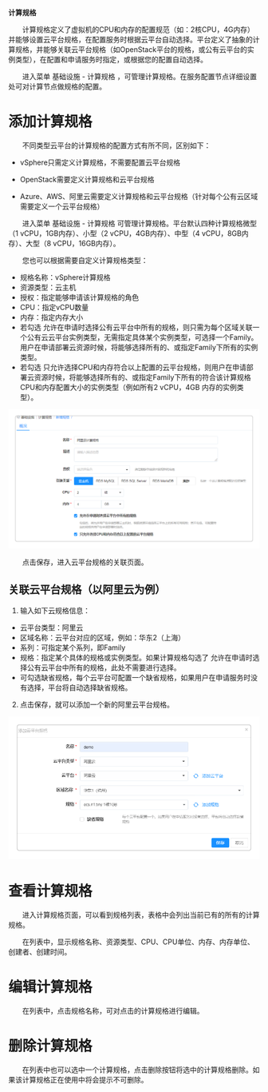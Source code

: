 
**计算规格**

　　计算规格定义了虚拟机的CPU和内存的配置规范（如：2核CPU，4G内存）并能够设置云平台规格，在配置服务时根据云平台自动选择。平台定义了抽象的计算规格，并能够关联云平台规格（如OpenStack平台的规格，或公有云平台的实例类型），在配置和申请服务时指定，或根据您的配置自动选择。

　　进入菜单 基础设施 - 计算规格 ，可管理计算规格。在服务配置节点详细设置处可对计算节点做规格的配置。

# 添加计算规格

　　不同类型云平台的计算规格的配置方式有所不同，区别如下：

-   vSphere只需定义计算规格，不需要配置云平台规格

-   OpenStack需要定义计算规格和云平台规格

-   Azure、AWS、阿里云需要定义计算规格和云平台规格（针对每个公有云区域需要定义一个云平台规格）


　　进入菜单 基础设施 - 计算规格 可管理计算规格。平台默认四种计算规格微型（1 vCPU，1GB内存）、小型（2 vCPU，4GB内存）、中型（4 vCPU，8GB内存）、大型（8 vCPU，16GB内存）。

　　您也可以根据需要自定义计算规格类型：

  - 规格名称：vSphere计算规格
  - 资源类型：云主机
  - 授权：指定能够申请该计算规格的角色
  - CPU：指定vCPU数量
  - 内存：指定内存大小
  - 若勾选 允许在申请时选择公有云平台中所有的规格，则只需为每个区域关联一个公有云云平台实例类型，无需指定具体某个实例类型，可选择一个Family。用户在申请部署云资源时候，将能够选择所有的、或指定Family下所有的实例类型。
  - 若勾选 只允许选择CPU和内存符合以上配置的云平台规格，则用户在申请部署云资源时候，将能够选择所有的、或指定Family下所有的符合该计算规格CPU和内存配置大小的实例类型（例如所有2 vCPU，4GB 内存的实例类型）。

![6.计算规格](../../picture/Admin/6.计算规格.png)

　　点击保存，进入云平台规格的关联页面。

## 关联云平台规格（以阿里云为例）

1. 输入如下云规格信息：

  - 云平台类型：阿里云
  - 区域名称：云平台对应的区域，例如：华东2（上海）
  - 系列：可指定某个系列，即Family
  - 规格：指定某个具体的规格或实例类型。如果计算规格勾选了 允许在申请时选择公有云平台中所有的规格，此处不需要进行选择。
  - 可勾选缺省规格，每个云平台可配置一个缺省规格，如果用户在申请服务时没有选择，平台将自动选择缺省规格。

2.  点击保存，就可以添加一个新的阿里云平台规格。

  ![6.计算规格2](../../picture/Admin/6.计算规格2.png)


# 查看计算规格

　　进入计算规格页面，可以看到规格列表，表格中会列出当前已有的所有的计算规格。

　　在列表中，显示规格名称、资源类型、CPU、CPU单位、内存、内存单位、创建者、创建时间。

# 编辑计算规格

　　在列表中，点击规格名称，可对点击的计算规格进行编辑。

# 删除计算规格

　　在列表中也可以选中一个计算规格，点击删除按钮将选中的计算规格删除。如果该计算规格正在使用中将会提示不可删除。


